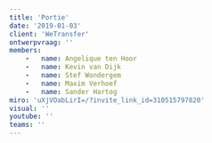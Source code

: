 ```yaml
---
title: 'Portie'
date: '2019-01-03'
client: 'WeTransfer'
ontwerpvraag: ''
members:
    -   name: Angelique ten Hoor
    -   name: Kevin van Dijk
    -   name: Stef Wondergem
    -   name: Maxim Verhoef
    -   name: Sander Hartog
miro: 'uXjVOabLirI=/?invite_link_id=310515797820'
visual: ''
youtube: ''
teams: ''
---
```


